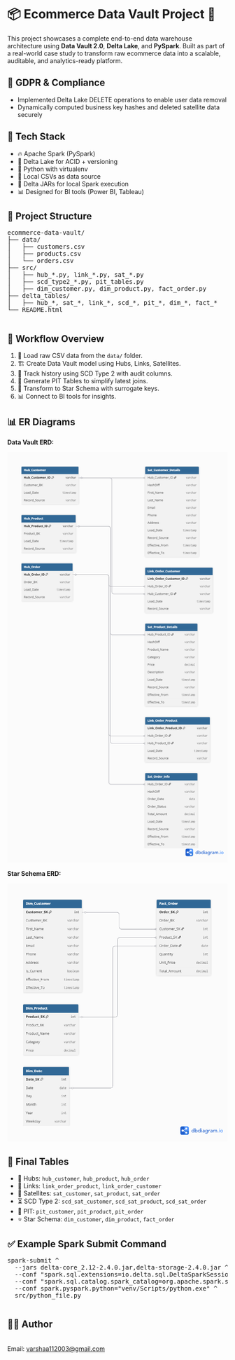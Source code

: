 <!DOCTYPE html>
<html lang="en">
<head>
  <meta charset="UTF-8" />
  

</head>
<body>

  <h1>📦 Ecommerce Data Vault Project 🚀</h1>

  <p>
    This project showcases a complete end-to-end data warehouse architecture using <strong>Data Vault 2.0</strong>, 
    <strong>Delta Lake</strong>, and <strong>PySpark</strong>. Built as part of a real-world case study to transform raw ecommerce data into a scalable, auditable, and analytics-ready platform.
    <h2>🔐 GDPR & Compliance</h2>
<ul>
  <li>Implemented Delta Lake DELETE operations to enable user data removal</li>
  <li>Dynamically computed business key hashes and deleted satellite data securely</li>
  
</ul>

  </p>

  <h2>🧰 Tech Stack</h2>
  <ul>
    <li>🔥 Apache Spark (PySpark)</li>
    <li>🧊 Delta Lake for ACID + versioning</li>
    <li>🐍 Python with virtualenv</li>
    <li>📁 Local CSVs as data source</li>
    <li>🧪 Delta JARs for local Spark execution</li>
    <li>📊 Designed for BI tools (Power BI, Tableau)</li>
  </ul>

  <h2>📁 Project Structure</h2>
  <pre>
ecommerce-data-vault/
├── data/
│   ├── customers.csv
│   ├── products.csv
│   └── orders.csv
├── src/
│   ├── hub_*.py, link_*.py, sat_*.py
│   ├── scd_type2_*.py, pit_tables.py
│   ├── dim_customer.py, dim_product.py, fact_order.py
├── delta_tables/
│   ├── hub_*, sat_*, link_*, scd_*, pit_*, dim_*, fact_*
└── README.html
  </pre>

  <h2>🧠 Workflow Overview</h2>
  <ol>
    <li>🔽 Load raw CSV data from the <code>data/</code> folder.</li>
    <li>🏗️ Create Data Vault model using Hubs, Links, Satellites.</li>
    <li>📜 Track history using SCD Type 2 with audit columns.</li>
    <li>📌 Generate PIT Tables to simplify latest joins.</li>
    <li>🌟 Transform to Star Schema with surrogate keys.</li>
    <li>📊 Connect to BI tools for insights.</li>
  </ol>

  <h2>📊 ER Diagrams</h2>
  <p><strong>Data Vault ERD:</strong></p>
  <img src="docs/data_vault_erd.png" alt="Data Vault ERD">

  <p><strong>Star Schema ERD:</strong></p>
  <img src="docs/star_schema_erd.png" alt="Star Schema ERD">

  <h2>🏁 Final Tables</h2>
  <ul>
    <li>🔷 Hubs: <code>hub_customer</code>, <code>hub_product</code>, <code>hub_order</code></li>
    <li>🔗 Links: <code>link_order_product</code>, <code>link_order_customer</code></li>
    <li>📑 Satellites: <code>sat_customer</code>, <code>sat_product</code>, <code>sat_order</code></li>
    <li>⏳ SCD Type 2: <code>scd_sat_customer</code>, <code>scd_sat_product</code>, <code>scd_sat_order</code></li>
    <li>📌 PIT: <code>pit_customer</code>, <code>pit_product</code>, <code>pit_order</code></li>
    <li>⭐ Star Schema: <code>dim_customer</code>, <code>dim_product</code>, <code>fact_order</code></li>
  </ul>

  <h2>✅ Example Spark Submit Command</h2>
  <pre>
spark-submit ^
  --jars delta-core_2.12-2.4.0.jar,delta-storage-2.4.0.jar ^
  --conf "spark.sql.extensions=io.delta.sql.DeltaSparkSessionExtension" ^
  --conf "spark.sql.catalog.spark_catalog=org.apache.spark.sql.delta.catalog.DeltaCatalog" ^
  --conf spark.pyspark.python="venv/Scripts/python.exe" ^
  src/python_file.py
  </pre>

  <h2>👩‍💻 Author</h2>
  <p>
    <br>Email: <a href="mailto:varshaa112003@gmail.com">varshaa112003@gmail.com</a>
  </p>

</body>
</html>
